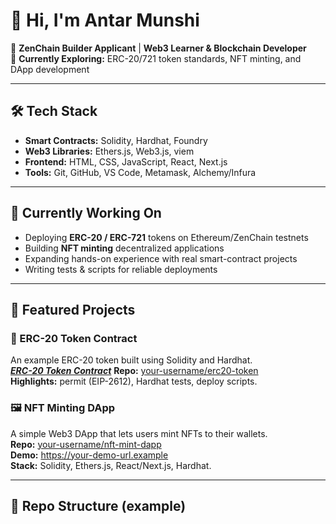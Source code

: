 <!-- README.md -->

<!-- Title / Intro -->
# 👋 Hi, I'm Antar Munshi

🚀 **ZenChain Builder Applicant** | **Web3 Learner & Blockchain Developer**  
🧪 **Currently Exploring:** ERC-20/721 token standards, NFT minting, and DApp development

---

## 🛠️ Tech Stack

- **Smart Contracts:** Solidity, Hardhat, Foundry  
- **Web3 Libraries:** Ethers.js, Web3.js, viem  
- **Frontend:** HTML, CSS, JavaScript, React, Next.js  
- **Tools:** Git, GitHub, VS Code, Metamask, Alchemy/Infura

---

## 🌱 Currently Working On

- Deploying **ERC-20 / ERC-721** tokens on Ethereum/ZenChain testnets  
- Building **NFT minting** decentralized applications  
- Expanding hands-on experience with real smart-contract projects  
- Writing tests & scripts for reliable deployments

---

## 🔗 Featured Projects

### 💎 ERC-20 Token Contract
An example ERC-20 token built using Solidity and Hardhat.  
***[**ERC-20 Token Contract**](https://github.com/Rinku597/Future-builder-/blob/Erc20/README.md)***
**Repo:** [your-username/erc20-token](https://github.com/Rinku597/Future-builder-/blob/Erc20/README.md)  
**Highlights:** permit (EIP-2612), Hardhat tests, deploy scripts.

### 🖼️ NFT Minting DApp
A simple Web3 DApp that lets users mint NFTs to their wallets.  
**Repo:** [your-username/nft-mint-dapp](https://github.com/your-username/nft-mint-dapp)  
**Demo:** https://your-demo-url.example  
**Stack:** Solidity, Ethers.js, React/Next.js, Hardhat.

---

## 📂 Repo Structure (example)

